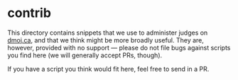 # contrib

This directory contains snippets that we use to administer judges on
[dmoj.ca](https://dmoj.ca), and that we think might be more broadly useful.
They are, however, provided with no support &mdash; please do not file bugs
against scripts you find here (we will generally accept PRs, though).

If you have a script you think would fit here, feel free to send in a PR.
